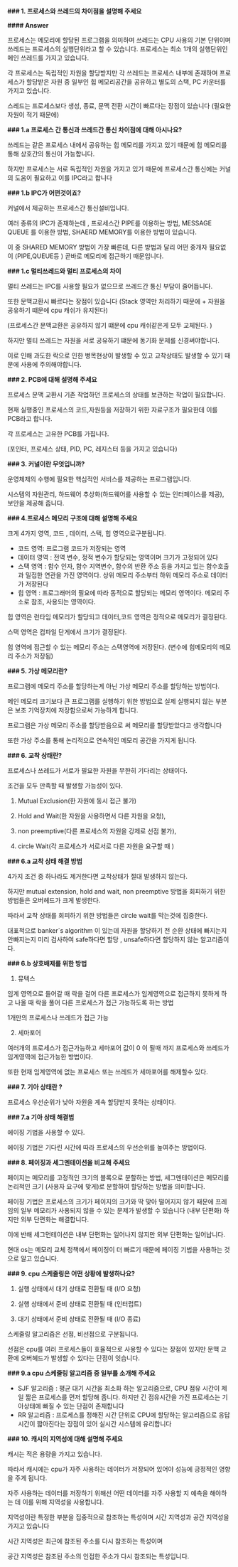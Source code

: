**### 1. 프로세스와 쓰레드의 차이점을 설명해 주세요**

**#### Answer**

프로세스는 메모리에 할당된 프로그램을 의미하며 쓰레드는 CPU 사용의 기본 단위이며 쓰레드는 프로세스의 실행단위라고 할 수 있습니다. 프로세스는 최소 1개의 실행단위인 메인 쓰레드를 가지고 있습니다.

각 프로세스는 독립적인 자원을 할당받지만 각 쓰레드는 프로세스 내부에 존재하며 프로세스가 할당받은 자원 중 일부인 힙 메모리공간을 공유하고 별도의 스택, PC 카운터를 가지고 있습니다.

스레드는 프로세스보다 생성, 종료, 문맥 전환 시간이 빠르다는 장점이 있습니다 (필요한 자원이 적기 때문에)

**### 1.a 프로세스 간 통신과 쓰레드간 통신 차이점에 대해 아시나요?**

쓰레드는 같은 프로세스 내에서 공유하는 힙 메모리를 가지고 있기 때문에 힙 메모리를 통해 상호간의 통신이 가능합니다.

하지만 프로세스는 서로 독립적인 자원을 가지고 있기 때문에 프로세스간 통신에는 커널의 도움이 필요하고 이를 IPC라고 합니다

**### 1.b IPC가 어떤것이죠?**

커널에서 제공하는 프로세스간 통신설비입니다.

여러 종류의 IPC가 존재하는데 , 프로세스간 PIPE를 이용하는 방법, MESSAGE QUEUE 를 이용한 방법, SHAERD MEMORY를 이용한 방법이 있습니다.

이 중 SHARED MEMORY 방법이 가장 빠른데, 다른 방법과 달리 어떤 중개자 필요없이 (PIPE,QUEUE등 ) 곧바로 메모리에 접근하기 때문입니다.

**### 1.c 멀티쓰레드와 멀티 프로세스의 차이**

멀티 쓰레드는 IPC를 사용할 필요가 없으므로 쓰레드간 통신 부담이 줄어듭니다.

또한 문맥교환시 빠르다는 장점이 있습니다 (Stack 영역만 처리하기 때문에 + 자원을 공유하기 떄문에 cpu 캐쉬가 유지된다)

(프로세스간 문맥교환은 공유하지 않기 떄문에 cpu 캐쉬같은게 모두 교체된다. )

하지만 멀티 쓰레드는 자원을 서로 공유하기 떄문에 동기화 문제를 신경써야합니다.

이로 인해 과도한 락으로 인한 병목현상이 발생할 수 있고 교착상태도 발생할 수 있기 때문에 사용에 주의해야합니다.

**### 2. PCB에 대해 설명해 주세요**

프로세스 문맥 교환시 기존 작업하던 프로세스의 상태를 보관하는 작업이 필요합니다.

현재 실행중인 프로세스의 코드,자원등을 저장하기 위한 자료구조가 필요한데 이를 PCB라고 합니다.

각 프로세스는 고유한 PCB를 가집니다.

(포인터, 프로세스 상태, PID, PC, 레지스터 등을 가지고 있습니다)

**### 3. 커널이란 무엇입니까?**

운영체제의 수행에 필요한 핵심적인 서비스를 제공하는 프로그램입니다.

시스템의 자원관리, 하드웨어 추상화(하드웨어를 사용할 수 있는 인터페이스를 제공), 보안을 제공해 줍니다.

**### 4.프로세스 메모리 구조에 대해 설명해 주세요**

크게 4가지 영역, 코드 , 데이터, 스택, 힙 영역으로구분됩니다.

- 코드 영역: 프로그램 코드가 저장되는 영역
- 데이터 영역 : 전역 변수, 정적 변수가 할당되는 영역이며 크기가 고정되어 있다
- 스택 영역 : 함수 인자, 함수 지역변수, 함수의 반환 주소 등을 가지고 있는 함수호출과 밀접한 연관을 가진 영역이다. 상위 메모리 주소부터 하위 메모리 주소로 데이터가 저장된다
- 힙 영역 : 프로그래머의 필요에 따라 동적으로 할당되는 메모리 영역이다. 메모리 주소로 참조, 사용되는 영역이다.

힙 영역은 런타임 메모리가 할당되고 데이터,코드 영역은 정적으로 메모리가 결정된다.

스택 영역은 컴파일 단게에서 크기가 결정된다.

힙 영역에 접근할 수 있는 메모리 주소는 스택영역에 저장된다. (변수에 힙메모리의 메모리 주소가 저장됨)

**### 5. 가상 메모리란?**

프로그램에 메모리 주소를 할당하는게 아닌 가상 메모리 주소를 할당하는 방법이다.

메인 메모리 크기보다 큰 프로그램를 실행하기 위한 방법으로 실제 실행되지 않는 부분은 보조 기억장치에 저장함으로써 가능하게 합니다.

프로그램은 가상 메모리 주소를 할당받음으로 써 메모리를 할당받았다고 생각합니다

또한 가상 주소를 통해 논리적으로 연속적인 메모리 공간을 가지게 됩니다.

**### 6. 교착 상태란?**

프로세스나 쓰레드가 서로가 필요한 자원을 무한히 기다리는 상태이다.

조건을 모두 만족할 때 발생할 가능성이 있다.

1. Mutual Exclusion(한 자원에 동시 접근 불가)

2. Hold and Wait(한 자원을 사용하면서 다른 자원을 요청),

3. non preemptive(다른 프로세스의 자원을 강제로 선점 불가),

4. circle Wait(각 프로세스가 서로서로 다른 자원을 요구할 때 )

**### 6.a 교착 상태 해결 방법**

4가지 조건 중 하나라도 제거한다면 교착상태가 절대 발생하지 않는다.

하지만 mutual extension, hold and wait, non preemptive 방법을 회피하기 위한 방법들은 오버헤드가 크게 발생한다.

따라서 교착 상태를 회피하기 위한 방법들은 circle wait를 막는것에 집중한다.

대표적으로 banker`s algorithm 이 있는데 자원을 할당하기 전 순환 상태에 빠지는지 안빠지는지 미리 검사하여 safe하다면 할당 , unsafe하다면 할당하지 않는 알고리즘이다.

**### 6.b 상호배제를 위한 방법**

1. 뮤텍스

임계 영역으로 들어갈 때 락을 걸어 다른 프로세스가 임계영역으로 접근하지 못하게 하고 나올 때 락을 풀어 다른 프로세스가 접근 가능하도록 하는 방법

1개만의 프로세스나 쓰레드가 접근 가능

2. 세마포어

여러개의 프로세스가 접근가능하고 세마포어 값이 0 이 될때 까지 프로세스와 쓰레드가 임계영역에 접근가능한 방법이다.

또한 현재 임계영역에 없는 프로세스 또는 쓰레드가 세마포어를 해제할수 있다.

**### 7. 기아 상태란 ?**

프로세스 우선순위가 낮아 자원을 계속 할당받지 못하는 상태이다.

**### 7.a 기아 상태 해결법**

에이징 기법을 사용할 수 있다.

에이징 기법은 기다린 시간에 따라 프로세스의 우선순위를 높여주는 방법이다.

**### 8. 페이징과 세그멘테이션을 비교해 주세요**

페이지는 메모리를 고정적인 크기의 블록으로 분할하는 방법, 세그멘테이션은 메모리를 논리적인 크기 (사용자 요구에 맞게)로 분할하여 할당하는 방법을 의미합니다.

페이징 기법은 프로세스의 크기가 페이지의 크기와 딱 맞아 떨어지지 않기 때문에 프레임의 일부 메모리가 사용되지 않을 수 있는 문제가 발생할 수 있습니다 (내부 단편화) 하지만 외부 단편화는 해결합니다.

이에 반해 세그먼테이션은 내부 단편화는 일어나지 않지만 외부 단편화는 일어납니다.

현대 os는 메모리 교체 정책에서 페이징이 더 빠르기 때문에 페이징 기법을 사용하는 것으로 알고 있습니다.

**### 9. cpu 스케줄링은 어떤 상황에 발생하나요?**

1. 실행 상태에서 대기 상태로 전환될 때 (I/O 요청)

2. 실행 상태에서 준비 상태로 전환될 때 (인터럽트)

3. 대기 상태에서 준비 상태로 전환될 때 (I/O 종료)

스케줄링 알고리즘은 선점, 비선점으로 구분됩니다.

선점은 cpu를 여러 프로세스들이 효율적으로 사용할 수 있다는 장점이 있지만 문맥 교환에 오버헤드가 발생할 수 있다는 단점이 잇습니다.

**### 9.a cpu 스케줄링 알고리즘 중 일부를 소개해 주세요**

- SJF 알고리즘 : 평균 대기 시간을 최소화 하는 알고리즘으로, CPU 점유 시간이 제일 짧은 프로세스를 먼저 할당해 줍니다. 하지만 긴 점유시간을 가진 프로세스는 기아상태에 빠질 수 있는 단점이 존재합니다
- RR 알고리즘 : 프로세스를 정해진 시간 단위로 CPU에 할당하는 알고리즘으로 응답시간이 짧아진다는 장점이 있어 실시간 시스템에 유리합니다

**### 10. 캐시의 지역성에 대해 설명해 주세요**

캐시는 적은 용량을 가지고 있습니다.

따라서 캐시에는 cpu가 자주 사용하는 데이터가 저장되어 있어야 성능에 긍정적인 영향을 주게 됩니다.

자주 사용하는 데이터를 저장하기 위해선 어떤 데이터를 자주 사용할 지 예측을 해야하는 데 이를 위해 지역성을 사용합니다.

지역성이란 특정한 부분을 집중적으로 참조하는 특성이며 시간 지역성과 공간 지역성을 가지고 있습니다

시간 지역성은 최근에 참조된 주소를 다시 참조하는 특성이며

공간 지역성은 참조된 주소의 인접한 주소가 다시 참조되는 특성입니다.